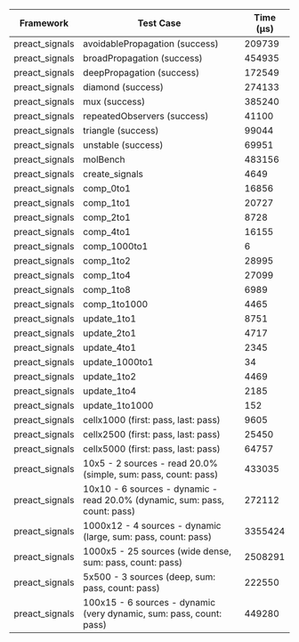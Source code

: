 | Framework | Test Case | Time (μs) |
| --- | --- | --- |
| preact_signals | avoidablePropagation (success) | 209739 |
| preact_signals | broadPropagation (success) | 454935 |
| preact_signals | deepPropagation (success) | 172549 |
| preact_signals | diamond (success) | 274133 |
| preact_signals | mux (success) | 385240 |
| preact_signals | repeatedObservers (success) | 41100 |
| preact_signals | triangle (success) | 99044 |
| preact_signals | unstable (success) | 69951 |
| preact_signals | molBench | 483156 |
| preact_signals | create_signals | 4649 |
| preact_signals | comp_0to1 | 16856 |
| preact_signals | comp_1to1 | 20727 |
| preact_signals | comp_2to1 | 8728 |
| preact_signals | comp_4to1 | 16155 |
| preact_signals | comp_1000to1 | 6 |
| preact_signals | comp_1to2 | 28995 |
| preact_signals | comp_1to4 | 27099 |
| preact_signals | comp_1to8 | 6989 |
| preact_signals | comp_1to1000 | 4465 |
| preact_signals | update_1to1 | 8751 |
| preact_signals | update_2to1 | 4717 |
| preact_signals | update_4to1 | 2345 |
| preact_signals | update_1000to1 | 34 |
| preact_signals | update_1to2 | 4469 |
| preact_signals | update_1to4 | 2185 |
| preact_signals | update_1to1000 | 152 |
| preact_signals | cellx1000 (first: pass, last: pass) | 9605 |
| preact_signals | cellx2500 (first: pass, last: pass) | 25450 |
| preact_signals | cellx5000 (first: pass, last: pass) | 64757 |
| preact_signals | 10x5 - 2 sources - read 20.0% (simple, sum: pass, count: pass) | 433035 |
| preact_signals | 10x10 - 6 sources - dynamic - read 20.0% (dynamic, sum: pass, count: pass) | 272112 |
| preact_signals | 1000x12 - 4 sources - dynamic (large, sum: pass, count: pass) | 3355424 |
| preact_signals | 1000x5 - 25 sources (wide dense, sum: pass, count: pass) | 2508291 |
| preact_signals | 5x500 - 3 sources (deep, sum: pass, count: pass) | 222550 |
| preact_signals | 100x15 - 6 sources - dynamic (very dynamic, sum: pass, count: pass) | 449280 |
